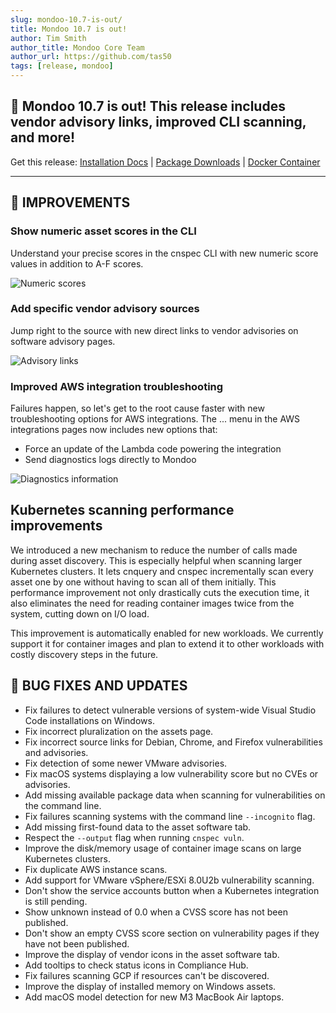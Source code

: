 ```yaml
---
slug: mondoo-10.7-is-out/
title: Mondoo 10.7 is out!
author: Tim Smith
author_title: Mondoo Core Team
author_url: https://github.com/tas50
tags: [release, mondoo]
---
```


## 🥳 Mondoo 10.7 is out! This release includes vendor advisory links, improved CLI scanning, and more!

Get this release: [Installation Docs](https://mondoo.com/docs/cnspec/) | [Package Downloads](https://releases.mondoo.com/cnspec/) | [Docker Container](https://hub.docker.com/r/mondoo/cnspec)

---

## 🧹 IMPROVEMENTS

### Show numeric asset scores in the CLI

Understand your precise scores in the cnspec CLI with new numeric score values in addition to A-F scores.

![Numeric scores](/img/releases/2024-03-12-mondoo-10.7-is-out/numeric.png)

### Add specific vendor advisory sources

Jump right to the source with new direct links to vendor advisories on software advisory pages.

![Advisory links](/img/releases/2024-03-12-mondoo-10.7-is-out/vendor_links.png)

### Improved AWS integration troubleshooting

Failures happen, so let's get to the root cause faster with new troubleshooting options for AWS integrations. The ... menu in the AWS integrations pages now includes new options that:
- Force an update of the Lambda code powering the integration
- Send diagnostics logs directly to Mondoo

![Diagnostics information](/img/releases/2024-03-12-mondoo-10.7-is-out/aws_diagnostics.png)

## Kubernetes scanning performance improvements

We introduced a new mechanism to reduce the number of calls made during asset discovery. This is especially helpful when scanning larger Kubernetes clusters. It lets cnquery and cnspec incrementally scan every asset one by one without having to scan all of them initially. This performance improvement not only drastically cuts the execution time, it also eliminates the need for reading container images twice from the system, cutting down on I/O load.

This improvement is automatically enabled for new workloads. We currently support it for container images and plan to extend it to other workloads with costly discovery steps in the future.

## 🐛 BUG FIXES AND UPDATES

- Fix failures to detect vulnerable versions of system-wide Visual Studio Code installations on Windows.
- Fix incorrect pluralization on the assets page.
- Fix incorrect source links for Debian, Chrome, and Firefox vulnerabilities and advisories.
- Fix detection of some newer VMware advisories.
- Fix macOS systems displaying a low vulnerability score but no CVEs or advisories.
- Add missing available package data when scanning for vulnerabilities on the command line.
- Fix failures scanning systems with the command line `--incognito` flag.
- Add missing first-found data to the asset software tab.
- Respect the `--output` flag when running `cnspec vuln`.
- Improve the disk/memory usage of container image scans on large Kubernetes clusters.
- Fix duplicate AWS instance scans.
- Add support for VMware vSphere/ESXi 8.0U2b vulnerability scanning.
- Don't show the service accounts button when a Kubernetes integration is still pending.
- Show unknown instead of 0.0 when a CVSS score has not been published.
- Don't show an empty CVSS score section on vulnerability pages if they have not been published.
- Improve the display of vendor icons in the asset software tab.
- Add tooltips to check status icons in Compliance Hub.
- Fix failures scanning GCP if resources can't be discovered.
- Improve the display of installed memory on Windows assets.
- Add macOS model detection for new M3 MacBook Air laptops.
